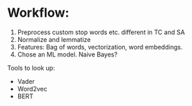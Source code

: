 # Workflow:

1. Preprocess
custom stop words etc. different in TC and SA
2. Normalize and lemmatize
3. Features:
Bag of words, vectorization, word embeddings. 
4. Chose an ML model.
Naive Bayes?

Tools to look up:

- Vader
- Word2vec
- BERT

